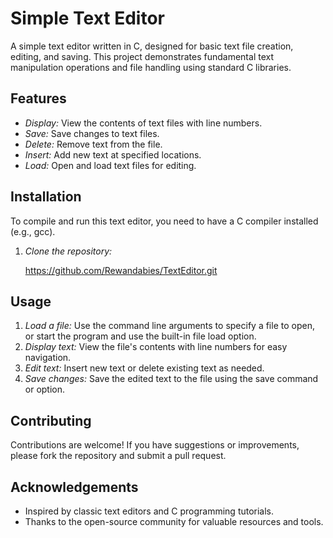 # Simple Text Editor

A simple text editor written in C, designed for basic text file creation, editing, and saving. This project demonstrates fundamental text manipulation operations and file handling using standard C libraries.

## Features

- *Display:* View the contents of text files with line numbers.
- *Save:* Save changes to text files.
- *Delete:* Remove text from the file.
- *Insert:* Add new text at specified locations.
- *Load:* Open and load text files for editing.

## Installation

To compile and run this text editor, you need to have a C compiler installed (e.g., gcc). 

1. *Clone the repository:*

    https://github.com/Rewandabies/TextEditor.git
    

## Usage

1. *Load a file:* Use the command line arguments to specify a file to open, or start the program and use the built-in file load option.
2. *Display text:* View the file's contents with line numbers for easy navigation.
3. *Edit text:* Insert new text or delete existing text as needed.
4. *Save changes:* Save the edited text to the file using the save command or option.


## Contributing

Contributions are welcome! If you have suggestions or improvements, please fork the repository and submit a pull request.


## Acknowledgements

- Inspired by classic text editors and C programming tutorials.
- Thanks to the open-source community for valuable resources and tools.


